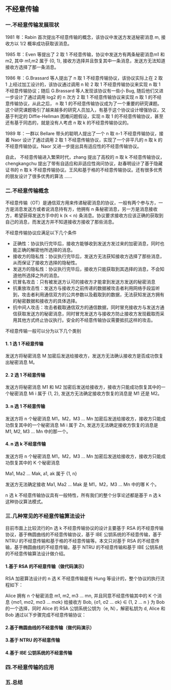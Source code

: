 ## 不经意传输

### 一.不经意传输发展现状

1981 年：Rabin 首次提出不经意传输的概念，该协议中发送方发送秘密消息 m, 接收方以 1/2 概率成功获取该消息。

1985 年：Even 等提出了 2 取 1 不经意传输，协议中发送方有两条秘密消息m1 和 m2, 其中 m1,m2 属于 {0, 1}, 接收方选择并且恢复其中一条消息，发送方无法知道接收方选择了那一条消息。

1986 年：G.Brassard 等人提出了 n 取 1 不经意传输协议，该协议实际上在 2 取 1 上经过加工设计的，该协议通过调用 n 轮 2 取 1 不经意传输协议来实现 n 取 1 不经意传输协议；随后 G.Brassard 等人发现该协议有一些小 Bug, 随后他们又进一步设计了通过调用 log2 的 n 次方 2 取 1 不经意传输协议来实现 n 取 1 的不经意传输协议，从此之后， n 取 1 的不经意传输协议成为了一个重要的研究课题。这个研究课题吸引了越来越多的研究人员加入，有基于这个协议设计增强协议，又基于判定的 Diffie-Hellman 困难问题假设，实现 n 取 1 的不经意传输协议，甚至还有基于同态的，就是没有人考虑 n 取 k 的不经意传输协议的。

1989 年：一群以 Bellare 带头的聪明人提出了一个 n 取 n-1 不经意传输协议，接着 Naor 设计了通过调用 2 取 1 不经意传输协议，实现了一个非平凡的 n 取 k 的不经意传输协议。Naor 又进一步提出具有适应性的不经意传输协议。

自此， 不经意传输进入繁荣时代，zhang 提出了高校的 n 取 k 不经意传输协议，chengkangchu 提出了带有自适应和非适应性询问协议，赵春明设计了基于隐藏证书的 n 取 k 不经意传输协议。王风和基于格的不经意传输协议。还有很多优秀的朋友设计了很多优秀的算法 ......


### 二.不经意传输概念

不经意传输（OT）是通信双方用来传递秘密消息的协议，一般有两个参与方，一方是消息发送方或者说消息持有方，他拥有 n 条秘密消息，另一方是消息接收方，希望获得发送方手中的 k (k < n) 条消息。协议要求接收方应该正确的获取到自己的消息，而发送方并不知道接收方接收了那些消息。

不经意传输协议应满足以下几个条件

- 正确性：协议执行完毕后，接收方能够收到发送方发过来的加密消息，同时也能正确的解密他所选择的消息。
- 接收方的隐私性：协议执行完毕后，发送方无法获知接收方选择了那些消息，从而保证了接收方选择的隐秘性。
- 发送方的隐私性：协议执行完毕后，接收方只能获取到其选择的消息，不会知道他所选择之外的消息。
- 抗冒名攻击：只有被发送方认可的接收方才能拿到发送方发送的秘密消息
- 抗重放攻击性：发送方与接收方之前传递的数据被攻击者利用网络手段监听到，攻击者利用通信双方的公共参数以及截取到的数据，无法获知发送方拥有的秘密数据和接收方的具体选择。
- 抗中间人攻击：攻击者截取通信双方的通信数据，同时冒充接收方与发送方通信获取发送方的秘密消息，同时冒充发送方与接收方防止接收方发现截取而采用其他方式终止协议执行。安全的不经意传输协议需要抵抗这样的攻击。

不经意传输一般可以分为以下几个类别

#### 1. 1 选 1 不经意传输

发送方将秘密消息 M 加密后发送给接收方，发送方无法确认接收方是否成功恢复出秘密消息 M。

#### 2. 2 选 1 不经意传输

发送方将秘密消息 M1 和 M2 加密后发送给接收方，接收方只能成功恢复其中的一个秘密消息 Mi i 属于 {1, 2}, 发送方无法确定接收方恢复的消息是 M1 还是 M2。

#### 3. n 选 1 不经意传输

发送方将 n 个秘密消息 M1，M2，M3 ... Mn 加密后发送给接收方，接收方只能成功恢复其中的一个秘密消息 Mi i 属于 Zn, 发送方无法确定接收方恢复的消息是 M1, M2, M3 ... Mn 中的那一个。


#### 4. n 选 k 不经意传输

发送方将 n 个秘密消息 M1，M2，M3 ... Mn 加密后发送给接收方，接收方只能成功恢复其中的 K 个秘密消息

Ma1, Ma2 ... Mak, a1, ak 属于 {1, n}

发送方无法确定接收 Ma1, Ma2 ... Mak 是 M1，M2，M3 ... Mn 中的哪 K 个。


n 选 k 不经意传输协议具有一般特性，所有我们的整个分享论述都是基于 n 选 k 这种协议算法模式。



### 三.几种常见的不经意传输算法设计

目前市面上比较流行的n 选 k 不经意传输协议的设计主要基于 RSA 的不经意传输协议，基于椭圆曲线的不经意传输协议，基于 IBE 公钥系统的不经意传输，基于 NTRU 的不经意传输和基于格的不经意传输等。本文只对基于 RSA 的不经意传输，基于椭圆曲线的不经意传输，基于 NTRU 的不经意传输和基于 IBE 公钥系统的不经意传输算法设计做介绍。

#### 1.基于 RSA 的不经意传输（做代码演示）

RSA 加密算法设计的 n 选 K 不经意传输是有 Hung 等设计的，整个协议的执行流程如下：

Alice 拥有 n 个秘密消息 m1, m2, m3 ... mn, 并且同意不经意传输其中的 K 个消息 {mσ1, mσ2, mσ3 ... mσk} 给接收方 Bob, {σ1, σ2 ... σk} ∈ {1, 2 ... n } 为 Bob 的一个选择，同时 Alice 的 RSA 公钥系统公钥为（e, N），解密私钥为 d, Alice 和 Bob 通过以下步骤完成不经意传输协议：




#### 2.基于椭圆曲线的不经意传输（做代码演示）

#### 3.基于 NTRU 的不经意传输

#### 4.基于 IBE 公钥系统的不经意传输



### 四.不经意传输的应用




### 五.总结
